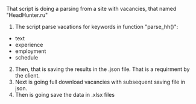 That script is doing a parsing from a site with vacancies, that named "HeadHunter.ru"

1. The script parse vacations for keywords in function "parse_hh()":
 -  text
 -  experience
 -  employment
 -  schedule
2. Then, that is saving the results in the .json file. That is a requirment by the client.
3. Next is going full download vacancies with subsequent saving file in json.
4. Then is going save the data in .xlsx files
